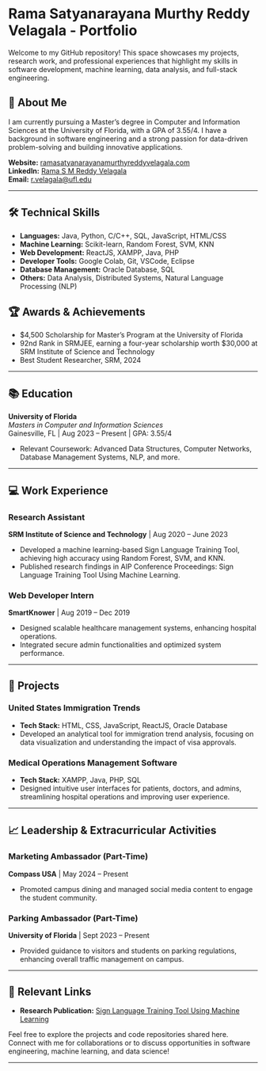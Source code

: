 # Rama Satyanarayana Murthy Reddy Velagala - Portfolio

Welcome to my GitHub repository! This space showcases my projects, research work, and professional experiences that highlight my skills in software development, machine learning, data analysis, and full-stack engineering.

## 🌟 About Me
I am currently pursuing a Master’s degree in Computer and Information Sciences at the University of Florida, with a GPA of 3.55/4. I have a background in software engineering and a strong passion for data-driven problem-solving and building innovative applications.

**Website:** [ramasatyanarayanamurthyreddyvelagala.com](https://ramasatyanarayanamurthyreddyvelagala.com)  
**LinkedIn:** [Rama S M Reddy Velagala](https://linkedin.com/in/ramasatyanarayanamurthyreddyvelagala)  
**Email:** [r.velagala@ufl.edu](mailto:r.velagala@ufl.edu)

---

## 🛠️ Technical Skills
- **Languages:** Java, Python, C/C++, SQL, JavaScript, HTML/CSS
- **Machine Learning:** Scikit-learn, Random Forest, SVM, KNN
- **Web Development:** ReactJS, XAMPP, Java, PHP
- **Developer Tools:** Google Colab, Git, VSCode, Eclipse
- **Database Management:** Oracle Database, SQL
- **Others:** Data Analysis, Distributed Systems, Natural Language Processing (NLP)

## 🏆 Awards & Achievements
- $4,500 Scholarship for Master’s Program at the University of Florida
- 92nd Rank in SRMJEE, earning a four-year scholarship worth $30,000 at SRM Institute of Science and Technology
- Best Student Researcher, SRM, 2024

---

## 📚 Education
**University of Florida**  
_Masters in Computer and Information Sciences_  
Gainesville, FL | Aug 2023 – Present | GPA: 3.55/4  
- Relevant Coursework: Advanced Data Structures, Computer Networks, Database Management Systems, NLP, and more.

---

## 💻 Work Experience

### Research Assistant  
**SRM Institute of Science and Technology** | Aug 2020 – June 2023  
- Developed a machine learning-based Sign Language Training Tool, achieving high accuracy using Random Forest, SVM, and KNN.
- Published research findings in AIP Conference Proceedings: Sign Language Training Tool Using Machine Learning.

### Web Developer Intern  
**SmartKnower** | Aug 2019 – Dec 2019  
- Designed scalable healthcare management systems, enhancing hospital operations.
- Integrated secure admin functionalities and optimized system performance.

---

## 🚀 Projects

### United States Immigration Trends
- **Tech Stack:** HTML, CSS, JavaScript, ReactJS, Oracle Database
- Developed an analytical tool for immigration trend analysis, focusing on data visualization and understanding the impact of visa approvals.

### Medical Operations Management Software
- **Tech Stack:** XAMPP, Java, PHP, SQL
- Designed intuitive user interfaces for patients, doctors, and admins, streamlining hospital operations and improving user experience.

---

## 📈 Leadership & Extracurricular Activities

### Marketing Ambassador (Part-Time)  
**Compass USA** | May 2024 – Present  
- Promoted campus dining and managed social media content to engage the student community.

### Parking Ambassador (Part-Time)  
**University of Florida** | Sept 2023 – Present  
- Provided guidance to visitors and students on parking regulations, enhancing overall traffic management on campus.

---

## 🔗 Relevant Links
- **Research Publication:** [Sign Language Training Tool Using Machine Learning](https://pubs.aip.org/aip/acp/article/3075/1/020125/3305071/Sign-language-training-tool-using-machine-learning)

Feel free to explore the projects and code repositories shared here. Connect with me for collaborations or to discuss opportunities in software engineering, machine learning, and data science!

---
